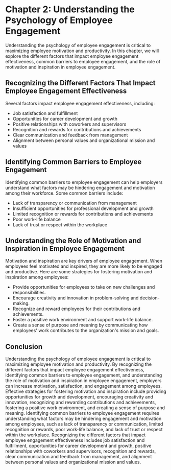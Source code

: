 Chapter 2: Understanding the Psychology of Employee Engagement
==============================================================

Understanding the psychology of employee engagement is critical to maximizing employee motivation and productivity. In this chapter, we will explore the different factors that impact employee engagement effectiveness, common barriers to employee engagement, and the role of motivation and inspiration in employee engagement.

Recognizing the Different Factors That Impact Employee Engagement Effectiveness
-------------------------------------------------------------------------------

Several factors impact employee engagement effectiveness, including:

* Job satisfaction and fulfillment
* Opportunities for career development and growth
* Positive relationships with coworkers and supervisors
* Recognition and rewards for contributions and achievements
* Clear communication and feedback from management
* Alignment between personal values and organizational mission and values

Identifying Common Barriers to Employee Engagement
--------------------------------------------------

Identifying common barriers to employee engagement can help employers understand what factors may be hindering engagement and motivation among their workforce. Some common barriers include:

* Lack of transparency or communication from management
* Insufficient opportunities for professional development and growth
* Limited recognition or rewards for contributions and achievements
* Poor work-life balance
* Lack of trust or respect within the workplace

Understanding the Role of Motivation and Inspiration in Employee Engagement
---------------------------------------------------------------------------

Motivation and inspiration are key drivers of employee engagement. When employees feel motivated and inspired, they are more likely to be engaged and productive. Here are some strategies for fostering motivation and inspiration among employees:

* Provide opportunities for employees to take on new challenges and responsibilities.
* Encourage creativity and innovation in problem-solving and decision-making.
* Recognize and reward employees for their contributions and achievements.
* Foster a positive work environment and support work-life balance.
* Create a sense of purpose and meaning by communicating how employees' work contributes to the organization's mission and goals.

Conclusion
----------

Understanding the psychology of employee engagement is critical to maximizing employee motivation and productivity. By recognizing the different factors that impact employee engagement effectiveness, identifying common barriers to employee engagement, and understanding the role of motivation and inspiration in employee engagement, employers can increase motivation, satisfaction, and engagement among employees. Effective strategies for fostering motivation and inspiration include providing opportunities for growth and development, encouraging creativity and innovation, recognizing and rewarding contributions and achievements, fostering a positive work environment, and creating a sense of purpose and meaning. Identifying common barriers to employee engagement requires understanding what factors may be hindering engagement and motivation among employees, such as lack of transparency or communication, limited recognition or rewards, poor work-life balance, and lack of trust or respect within the workplace. Recognizing the different factors that impact employee engagement effectiveness includes job satisfaction and fulfillment, opportunities for career development and growth, positive relationships with coworkers and supervisors, recognition and rewards, clear communication and feedback from management, and alignment between personal values and organizational mission and values.
